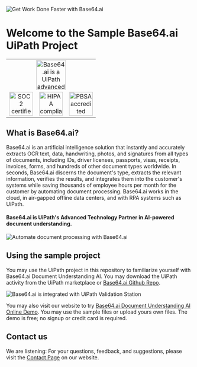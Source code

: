 ![Get Work Done Faster with Base64.ai](https://base64.ai/static/images/thumbnail.png)

# Welcome to the Sample Base64.ai UiPath Project

<table style="border: none;">
    <tr>
        <td colspan="3" style="text-align: center">
            <a href="https://base64.ai/solutions/uipath-rpa">
                <img src="https://base64.ai/static/content/partners/uipath.png" style="height: 5rem;" alt="Base64.ai is a UiPath advanced technology partner">
            </a>
        </td>
    </tr>
    <tr>
        <td style="text-align: center; width: 33%">
            <a href="https://base64.ai/compliance">
                <img src="https://base64.ai/static/content/partners/soc-2-type-1-certified.png" style="height: 4rem;" alt="SOC 2 certified">
            </a>
        </td>
        <td style="text-align: center; width: 33%">
            <a href="https://base64.ai/compliance">
                <img src="https://base64.ai/static/content/partners/hipaa-certified.png" style="height: 4rem;" alt="HIPAA compliant">
            </a>
        </td>
        <td style="text-align: center; width: 33%">
            <a href="https://base64.ai/compliance">
                <img src="https://base64.ai/static/content/partners/pbsa.png" style="height: 4rem;" alt="PBSA accredited">
            </a>
        </td>
    </tr>
</table>

## What is Base64.ai?

Base64.ai is an artificial intelligence solution that instantly and accurately extracts OCR text, data, handwriting,
photos, and signatures from all types of documents, including IDs, driver licenses, passports, visas, receipts,
invoices, forms, and hundreds of other document types worldwide. In seconds, Base64.ai discerns the document's type,
extracts the relevant information, verifies the results, and integrates them into the customer's systems while saving
thousands of employee hours per month for the customer by automating document processing. Base64.ai works in the cloud,
in air-gapped offline data centers, and with RPA systems such as UiPath.

#### Base64.ai is UiPath's Advanced Technology Partner in AI-powered document understanding.

![Automate document processing with Base64.ai](https://i.imgur.com/jboPOr2.gif)

## Using the sample project

You may use the UiPath project in this repository to familiarize yourself with Base64.ai Document Understanding AI. You
may download the UiPath activity from the UiPath marketplace
or [Base64.ai Github Repo](https://github.com/orgs/base64ai/packages).

![Base64.ai is integrated with UiPath Validation Station](https://i.imgur.com/vK0VGex.png)

You may also visit our website to
try [Base64.ai Document Understanding AI Online Demo](https://base64.ai/demo/document-processing). You may use the
sample files or upload yours own files. The demo is free; no signup or credit card is required.

## Contact us

We are listening: For your questions, feedback, and suggestions, please visit
the [Contact Page](https://base64.ai/contact) on our website.

